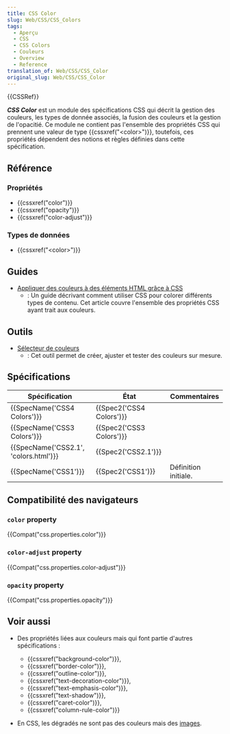 ```yaml
---
title: CSS Color
slug: Web/CSS/CSS_Colors
tags:
  - Aperçu
  - CSS
  - CSS Colors
  - Couleurs
  - Overview
  - Reference
translation_of: Web/CSS/CSS_Color
original_slug: Web/CSS/CSS_Color
---
```


{{CSSRef}}

**_CSS Color_** est un module des spécifications CSS qui décrit la gestion des couleurs, les types de donnée associés, la fusion des couleurs et la gestion de l'opacitié. Ce module ne contient pas l'ensemble des propriétés CSS qui prennent une valeur de type {{cssxref("&lt;color&gt;")}}, toutefois, ces propriétés dépendent des notions et règles définies dans cette spécification.

## Référence

### Propriétés

- {{cssxref("color")}}
- {{cssxref("opacity")}}
- {{cssxref("color-adjust")}}

### Types de données

- {{cssxref("&lt;color&gt;")}}

## Guides

- [Appliquer des couleurs à des éléments HTML grâce à CSS](/fr/docs/Web/HTML/Appliquer_des_couleurs)
  - : Un guide décrivant comment utiliser CSS pour colorer différents types de contenu. Cet article couvre l'ensemble des propriétés CSS ayant trait aux couleurs.

## Outils

- [Sélecteur de couleurs](/fr/docs/Web/CSS/Couleurs_CSS/Sélecteur_de_couleurs)
  - : Cet outil permet de créer, ajuster et tester des couleurs sur mesure.

## Spécifications

| Spécification                                    | État                             | Commentaires         |
| ------------------------------------------------ | -------------------------------- | -------------------- |
| {{SpecName('CSS4 Colors')}}             | {{Spec2('CSS4 Colors')}} |                      |
| {{SpecName('CSS3 Colors')}}             | {{Spec2('CSS3 Colors')}} |                      |
| {{SpecName('CSS2.1', 'colors.html')}} | {{Spec2('CSS2.1')}}         |                      |
| {{SpecName('CSS1')}}                     | {{Spec2('CSS1')}}         | Définition initiale. |

## Compatibilité des navigateurs

### `color` property

{{Compat("css.properties.color")}}

### `color-adjust` property

{{Compat("css.properties.color-adjust")}}

### `opacity` property

{{Compat("css.properties.opacity")}}

## Voir aussi

- Des propriétés liées aux couleurs mais qui font partie d'autres spécifications :

  - {{cssxref("background-color")}},
  - {{cssxref("border-color")}},
  - {{cssxref("outline-color")}},
  - {{cssxref("text-decoration-color")}},
  - {{cssxref("text-emphasis-color")}},
  - {{cssxref("text-shadow")}},
  - {{cssxref("caret-color")}},
  - {{cssxref("column-rule-color")}}

- En CSS, les dégradés ne sont pas des couleurs mais des [images](/fr/docs/Web/CSS/CSS_Images).
